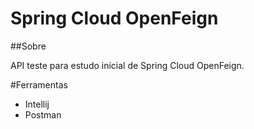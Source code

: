 # Spring Cloud OpenFeign

  ##Sobre
  
  API teste para estudo inicial de Spring Cloud OpenFeign.
  
  
  #Ferramentas
  - Intellij
  - Postman
